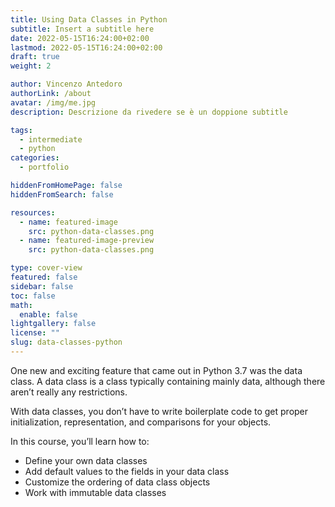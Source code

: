 ```yaml
---
title: Using Data Classes in Python
subtitle: Insert a subtitle here
date: 2022-05-15T16:24:00+02:00
lastmod: 2022-05-15T16:24:00+02:00
draft: true
weight: 2

author: Vincenzo Antedoro
authorLink: /about
avatar: /img/me.jpg
description: Descrizione da rivedere se è un doppione subtitle

tags:
  - intermediate
  - python
categories:
  - portfolio

hiddenFromHomePage: false
hiddenFromSearch: false

resources:
  - name: featured-image
    src: python-data-classes.png
  - name: featured-image-preview
    src: python-data-classes.png

type: cover-view
featured: false
sidebar: false
toc: false
math:
  enable: false
lightgallery: false
license: ""
slug: data-classes-python
---
```


One new and exciting feature that came out in Python 3.7 was the data class. A data class is a class typically containing mainly data, although there aren’t really any restrictions.

With data classes, you don’t have to write boilerplate code to get proper initialization, representation, and comparisons for your objects.

In this course, you’ll learn how to:

- Define your own data classes
- Add default values to the fields in your data class
- Customize the ordering of data class objects
- Work with immutable data classes
